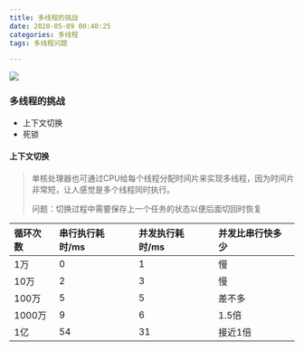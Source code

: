 ```yaml
---
title: 多线程的挑战
date: 2020-05-09 00:40:25
categories: 多线程
tags: 多线程问题

---
```


![](https://oss.forestyoung.top/autumn-4875907_1920.jpg)

<!--more-->

### 多线程的挑战

- 上下文切换
- 死锁

#### 上下文切换

> 单核处理器也可通过CPU给每个线程分配时间片来实现多线程，因为时间片非常短，让人感觉是多个线程同时执行。
>
> 问题：切换过程中需要保存上一个任务的状态以便后面切回时恢复

|   循环次数   |   串行执行耗时/ms   |   并发执行耗时/ms   |   并发比串行快多少   |
| :---- | :---- | :---- | :---- |
|   1万   |   0   |   1   |   慢   |
|   10万   |   2   |   3   |   慢   |
|   100万   |   5   |   5   |   差不多   |
|   1000万   |   9   |   6   |   1.5倍   |
|   1亿   |   54   |   31   |   接近1倍   |

